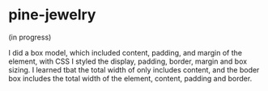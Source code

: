 # pine-jewelry

(in progress)

I did a box model, which included content, padding, and margin of the element, with CSS I styled the display, padding, border, margin and box sizing. I learned tbat the total width of only includes content, and the boder box includes the total width of the element, content, padding and border. 
